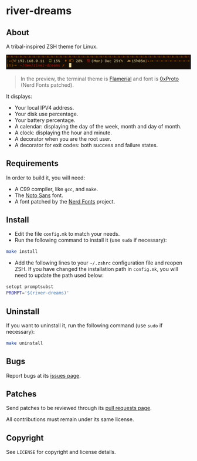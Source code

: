 # river-dreams

## About
A tribal-inspired ZSH theme for Linux.

![](assets/preview.png)
> In the preview, the terminal theme is [Flamerial](https://github.com/skippyr/flamerial)
> and font is [0xProto](https://github.com/0xType/0xProto) (Nerd Fonts patched).

It displays:

- Your local IPV4 address.
- Your disk use percentage.
- Your battery percentage.
- A calendar: displaying the day of the week, month and day of month.
- A clock: displaying the hour and minute.
- A decorator when you are the root user.
- A decorator for exit codes: both success and failure states.

## Requirements
In order to build it, you will need:

- A C99 compiler, like `gcc`, and `make`.
- The [Noto Sans](https://fonts.google.com/noto/specimen/Noto+Sans) font.
- A font patched by the [Nerd Fonts](https://www.nerdfonts.com/font-downloads)
  project.

## Install
- Edit the file `config.mk` to match your needs.
- Run the following command to install it (use `sudo` if necessary):

```sh
make install
```

- Add the following lines to your `~/.zshrc` configuration file and reopen ZSH. If you have changed the installation path in `config.mk`, you will need to update the path used below:

```sh
setopt promptsubst
PROMPT='$(river-dreams)'
```

## Uninstall
If you want to uninstall it, run the following command (use `sudo` if
necessary):

```sh
make uninstall
```

## Bugs
Report bugs at its [issues page](https://github.com/skippyr/river-dreams/issues).

## Patches
Send patches to be reviewed through its [pull requests page](https://github.com/skippyr/river-dreams/pulls).

All contributions must remain under its same license.

## Copyright
See `LICENSE` for copyright and license details.

